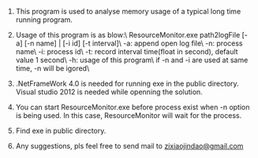 1. This program is used to analyse memory usage of a typical long time running program.

2. Usage of this program is as blow:\\
ResourceMonitor.exe path2logFile [-a] [-n name] | [-i id] [-t interval]\\
-a: append open log file\\
-n: process name\\
-i: process id\\
-t: record interval time(float in second), default value 1 second\\
-h: usage of this program\\
if -n and -i are used at same time, -n will be igored\\

3. .NetFrameWork 4.0 is needed for running exe in the public directory. Visual studio 2012 is needed while openning the solution. 

4. You can start ResourceMonitor.exe before process exist when -n option is being used. In this case, ResourceMonitor will wait for the process.

5. Find exe in public directory.

6. Any suggestions, pls feel free to send mail to zixiaojindao@gmail.com

